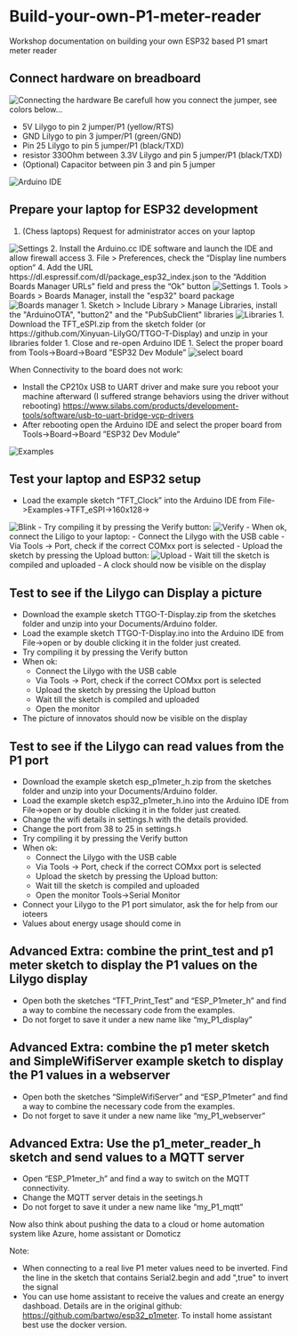 # Build-your-own-P1-meter-reader
Workshop documentation on building your own ESP32 based P1 smart meter reader

## Connect hardware on breadboard

<img src="https://github.com/bokse001/Build-your-own-P1-meter-reader/blob/main/images/lilygo_p1_meter_reader.png?raw=true" alt="Connecting the hardware">
Be carefull how you connect the jumper, see colors below...

- 5V Lilygo to pin 2 jumper/P1 (yellow/RTS)
- GND Lilygo to pin 3 jumper/P1 (green/GND)
- Pin 25 Lilygo to pin 5 jumper/P1 (black/TXD)
- resistor 330Ohm between 3.3V Lilygo and pin 5 jumper/P1 (black/TXD)
- (Optional) Capacitor between pin 3 and pin 5 jumper

<img src="https://github.com/bokse001/Build-your-own-P1-meter-reader/blob/main/images/IDE.png?raw=true" alt="Arduino IDE">
 
## Prepare your laptop for ESP32 development
1. (Chess laptops) Request for administrator acces on your laptop
<img src="https://github.com/bokse001/Build-your-own-P1-meter-reader/blob/main/images/RequestAdminAccess.JPG?raw=true" alt="Settings">
2. Install the Arduino.cc IDE software and launch the IDE and allow firewall access
3. File > Preferences, check the “Display line numbers option“
4. Add the URL https://dl.espressif.com/dl/package_esp32_index.json to the “Addition Boards Manager URLs” field and press the “Ok” button
<img src="https://github.com/bokse001/Build-your-own-P1-meter-reader/blob/main/images/settings.png?raw=true" alt="Settings">
1. Tools > Boards > Boards Manager, install the "esp32" board package
<img src="https://github.com/bokse001/Build-your-own-P1-meter-reader/blob/main/images/boards.png?raw=true" alt="Boards manager">
1. Sketch > Include Library > Manage Libraries, install the "ArduinoOTA", "button2" and the "PubSubClient" libraries
<img src="https://github.com/bokse001/Build-your-own-P1-meter-reader/blob/main/images/libraries.png?raw=true" alt="Libraries">
1. Download the TFT_eSPI.zip from the sketch folder  (or https://github.com/Xinyuan-LilyGO/TTGO-T-Display) and unzip in your libraries folder
1. Close and re-open Arduino IDE
1. Select the proper board from Tools->Board->Board ”ESP32 Dev Module”
<img src="https://github.com/bokse001/Build-your-own-P1-meter-reader/blob/main/images/select-board.png?raw=true" alt="select board">

When Connectivity to the board does not work:
- Install the CP210x USB to UART driver and make sure you reboot your machine afterward (I suffered strange behaviors using the driver without rebooting) https://www.silabs.com/products/development-tools/software/usb-to-uart-bridge-vcp-drivers
- After rebooting open the Arduino IDE and select the proper board from Tools->Board->Board ”ESP32 Dev Module”
<img src="https://github.com/bokse001/Build-your-own-P1-meter-reader/blob/main/images/examples.png?raw=true" alt="Examples">


## Test your laptop and ESP32 setup
- Load the example sketch “TFT_Clock” into the Arduino IDE from File->Examples->TFT_eSPI->160x128->
<img src="https://github.com/bokse001/Build-your-own-P1-meter-reader/blob/main/images/blink.png?raw=true" alt="Blink">
- Try compiling it by pressing the Verify button: 
<img src="https://github.com/bokse001/Build-your-own-P1-meter-reader/blob/main/images/verify.png?raw=true" alt="Verify">
- When ok, connect the Liligo to your laptop:
	- 	Connect the Lilygo with the USB cable
	- 	Via Tools -> Port, check if the correct COMxx port is selected
	- 	Upload the sketch by pressing the Upload button:
	<img src="https://github.com/bokse001/Build-your-own-P1-meter-reader/blob/main/images/upload.png?raw=true" alt="Upload">
	- 	Wait till the sketch is compiled and uploaded
- A clock should now be visible on the display

## Test to see if the Lilygo can Display a picture
- Download the example sketch TTGO-T-Display.zip from the sketches folder and unzip into your Documents/Arduino folder.
- Load the example sketch TTGO-T-Display.ino into the Arduino IDE from File->open or by double clicking it in the folder just created.
- Try compiling it by pressing the Verify button 
- When ok:
	- 	Connect the Lilygo with the USB cable
	- 	Via Tools -> Port, check if the correct COMxx port is selected
	- 	Upload the sketch by pressing the Upload button 
	- 	Wait till the sketch is compiled and uploaded
	- 	Open the monitor
- The picture of innovatos should now be visible on the display

## Test to see if the Lilygo can read values from the P1 port
- Download the example sketch esp_p1meter_h.zip from the sketches folder and unzip into your Documents/Arduino folder.
- Load the example sketch esp32_p1meter_h.ino into the Arduino IDE from File->open or by double clicking it in the folder just created.
- Change the wifi details in settings.h with the details provided.
- Change the port from 38 to 25 in settings.h
- Try compiling it by pressing the Verify button
- When ok:
	- 	Connect the Lilygo with the USB cable
	- 	Via Tools -> Port, check if the correct COMxx port is selected
	- 	Upload the sketch by pressing the Upload button: 
	- 	Wait till the sketch is compiled and uploaded
	- 	Open the monitor Tools->Serial Monitor
- Connect your Lilygo to the P1 port simulator, ask the for help from our ioteers
- Values about energy usage should come in

## Advanced Extra: combine the print_test and p1 meter sketch to display the P1 values on the Lilygo display
- Open both the sketches “TFT_Print_Test” and “ESP_P1meter_h” and find a way to combine the necessary code from the examples.
- Do not forget to save it under a new name like “my_P1_display”

## Advanced Extra: combine the p1 meter sketch and SimpleWifiServer example sketch to display the P1 values in a webserver
- Open both the sketches “SimpleWifiServer” and “ESP_P1meter” and find a way to combine the necessary code from the examples.
- Do not forget to save it under a new name like “my_P1_webserver”

## Advanced Extra: Use the p1_meter_reader_h sketch and send values to a MQTT server
- Open “ESP_P1meter_h” and find a way to switch on the MQTT connectivity.
- Change the MQTT server detais in the seetings.h
- Do not forget to save it under a new name like “my_P1_mqtt”

Now also think about pushing the data to a cloud or home automation system like Azure, home assistant or Domoticz

Note:
- When connecting to a real live P1 meter values need to be inverted. Find the line in the sketch that contains Serial2.begin and add ",true" to invert the signal
- You can use home assistant to receive the values and create an energy dashboad. Details are in the original github: https://github.com/bartwo/esp32_p1meter. To install home assistant best use the docker version.
